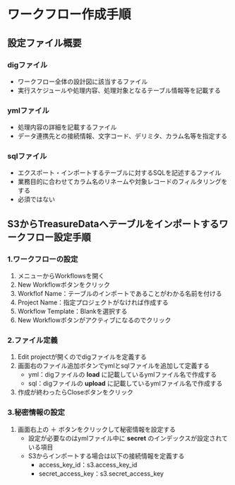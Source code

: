 # ワークフロー作成手順

## 設定ファイル概要

### digファイル

* ワークフロー全体の設計図に該当するファイル
* 実行スケジュールや処理内容、処理対象となるテーブル情報等を記載する

### ymlファイル

* 処理内容の詳細を記載するファイル
* データ連携先との接続情報、文字コード、デリミタ、カラム名等を指定する

### sqlファイル

* エクスポート・インポートするテーブルに対するSQLを記述するファイル
* 業務目的に合わせてカラム名のリネームや対象レコードのフィルタリングをする
* 必須ではない

## S3からTreasureDataへテーブルをインポートするワークフロー設定手順

### 1.ワークフローの設定

1. メニューからWorkflowsを開く
2. New Workflowボタンをクリック
3. Workflof Name：テーブルのインポートであることがわかる名前を付ける
4. Project Name：指定プロジェクトがなければ作成する
5. Workflow Template：Blankを選択する
6. New Workflowボタンがアクティブになるのでクリック

### 2.ファイル定義

1. Edit projectが開くのでdigファイルを定義する
2. 画面右のファイル追加ボタンでymlとsqlファイルを追加して定義する
    * yml：digファイルの **load** に記載しているymlファイル名で作成する
    * sql：digファイルの **upload** に記載しているymlファイル名で作成する
3. 作成が終わったらCloseボタンをクリック

### 3.秘密情報の設定

1. 画面右上の ＋ ボタンをクリックして秘密情報を設定する
    * 設定が必要なのはymlファイル中に **secret** のインデックスが設定されている項目
    * S3からインポートする場合は以下の接続情報を定義する
      * access_key_id：s3.access_key_id
      * secret_access_key：s3.secret_access_key
